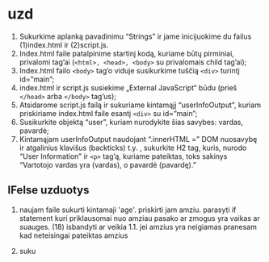 # uzd 

1. Sukurkime aplanką pavadinimu “Strings” ir jame inicijuokime du failus (1)index.html ir (2)script.js.
2. Index.html faile patalpinime startinį kodą, kuriame būtų pirminiai, privalomi tag’ai (`<html>, <head>, <body>` su privalomais child tag’ai);
3. Index.html failo `<body>` tag’o viduje susikurkime tuščią `<div>` turintį id=”main”;
4. index.html ir script.js susiekime „External JavaScript“ būdu (prieš `</head>` arba `</body>` tag’us);
5. Atsidarome script.js failą ir sukuriame kintamąjį “userInfoOutput”, kuriam priskiriame index.html faile esantį `<div>` su id=”main”;
6. Susikurkite objektą “user”, kuriam nurodykite šias savybes: vardas, pavardė;
7. Kintamąjam userInfoOutput naudojant “.innerHTML =” DOM nuosavybę ir atgalinius klavišus (backticks) t.y. , sukurkite H2 tag, kuris, nurodo “User Information” ir `<p>` tag’ą, kuriame pateiktas, toks sakinys “Vartotojo vardas yra (vardas), o pavardė (pavardę).”


## IFelse uzduotys

1. naujam faile sukurti kintamaji 'age'. priskirti jam amziu. parasyti if statement kuri priklausomai nuo amziau pasako ar zmogus yra vaikas ar suauges. (18) isbandyti ar veikia
  1.1. jei amzius yra neigiamas pranesam kad neteisingai pateiktas amzius 

2. suku